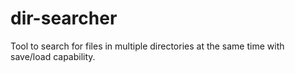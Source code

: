 # dir-searcher
Tool to search for files in multiple directories at the same time with save/load capability.

